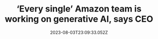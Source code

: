 ---
external: true
url: https://www.theverge.com/2023/8/3/23819442/amazon-generative-ai-ceo
title: ‘Every single’ Amazon team is working on generative AI, says CEO
description: Andy Jassy used Thursday’s earnings call to underscore just how much the company is investing in artificial intelligence.
date: 2023-08-03T23:09:33.052Z
icon: https://www.google.com/s2/favicons?domain=theverge.com&sz=32
source: The Verge
---
